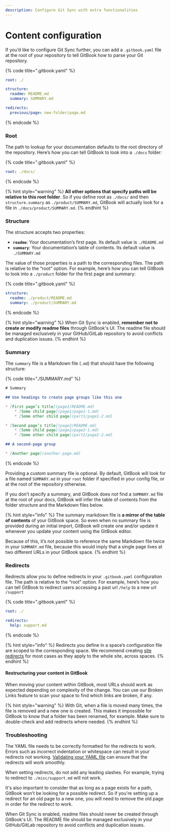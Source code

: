 ```yaml
---
description: Configure Git Sync with extra functionalities
---
```


# Content configuration

If you’d like to configure Git Sync further, you can add a `.gitbook.yaml` file at the root of your repository to tell GitBook how to parse your Git repository.

{% code title=".gitbook.yaml" %}
```yaml
root: ./

​structure:
  readme: README.md
  summary: SUMMARY.md​

redirects:
  previous/page: new-folder/page.md
```
{% endcode %}

### Root

The path to lookup for your documentation defaults to the root directory of the repository. Here’s how you can tell GitBook to look into a `./docs` folder:

{% code title=".gitbook.yaml" %}
```yaml
root: ./docs/
```
{% endcode %}

{% hint style="warning" %}
**All other options that specify paths will be relative to this root folder**. So if you define root as `./docs/` and then `structure.summary` as `./product/SUMMARY.md`, GitBook will actually look for a file in `./docs/product/SUMMARY.md`.‌
{% endhint %}

### ​Structure‌ <a href="#structure" id="structure"></a>

The structure accepts two properties:‌

* **`readme`**: Your documentation’s first page. Its default value is `./README.md`
* **`summary`**: Your documentation’s table of contents. Its default value is `./SUMMARY.md`

The value of those properties is a path to the corresponding files. The path is relative to the “root” option. For example, here’s how you can tell GitBook to look into a `./product` folder for the first page and summary:

{% code title=".gitbook.yaml" %}
```yaml
structure:
  readme: ./product/README.md
  summary: ./product/SUMMARY.md
```
{% endcode %}

{% hint style="warning" %}
When Git Sync is enabled, **remember not to create or modify readme files** through GitBook's UI. The readme file should be managed exclusively in your GitHub/GitLab repository to avoid conflicts and duplication issues.
{% endhint %}

### Summary‌ <a href="#summary" id="summary"></a>

The `summary` file is a Markdown file (`.md`) that should have the following structure:

{% code title="./SUMMARY.md" %}
```markdown
‌# Summary​

## Use headings to create page groups like this one​

* [First page’s title](page1/README.md)
    * [Some child page](page1/page1-1.md)
    * [Some other child page](part1/page1-2.md)

* [Second page’s title](page2/README.md)
    * [Some child page](page2/page2-1.md)
    * [Some other child page](part2/page2-2.md)

## A second-page group​

* [Another page](another-page.md)
```
{% endcode %}

Providing a custom summary file is optional. By default, GitBook will look for a file named `SUMMARY.md` in your `root` folder if specified in your config file, or at the root of the repository otherwise.

If you don’t specify a summary, and GitBook does not find a `SUMMARY.md` file at the root of your docs, GitBook will infer the table of contents from the folder structure and the Markdown files below.‌

{% hint style="info" %}
The summary markdown file is **a mirror of the** **table of contents** of your GitBook space. So even when no summary file is provided during an initial import, GitBook will create one and/or update it whenever you update your content using the GitBook editor.

Because of this, it’s not possible to reference the same Markdown file twice in your `SUMMARY.md` file, because this would imply that a single page lives at two different URLs in your GitBook space.
{% endhint %}

### ​Redirects <a href="#redirects" id="redirects"></a>

Redirects allow you to define redirects in your `.gitbook.yaml` configuration file. The path is relative to the “root” option. For example, here’s how you can tell GitBook to redirect users accessing a past url `/help` to a new url `/support`

{% code title=".gitbook.yaml" %}
```yaml
root: ./

redirects:
  help: support.md
```
{% endcode %}

{% hint style="info" %}
Redirects you define in a space’s configuration file are scoped to the corresponding space. We recommend creating [site redirects](../../publishing-documentation/site-redirects.md) for most cases as they apply to the whole site, across spaces.
{% endhint %}

#### Restructuring your content in GitBook

When moving your content within GitBook, most URLs should work as expected depending on complexity of the change. You can use our Broken Links feature to scan your space to find which links are broken, if any.

{% hint style="warning" %}
With Git, when a file is moved many times, the file is removed and a new one is created. This makes it impossible for GitBook to know that a folder has been renamed, for example. Make sure to double-check and add redirects where needed.
{% endhint %}

### Troubleshooting

The YAML file needs to be correctly formatted for the redirects to work. Errors such as incorrect indentation or whitespace can result in your redirects not working. [Validating your YAML file](https://www.yamllint.com/) can ensure that the redirects will work smoothly.

When setting redirects, do not add any leading slashes. For example, trying to redirect to `./misc/support.md` will not work.

It's also important to consider that as long as a page exists for a path, GitBook won’t be looking for a possible redirect. So if you're setting up a redirect for an old page to a new one, you will need to remove the old page in order for the redirect to work.

When Git Sync is enabled, readme files should never be created through GitBook's UI. The README file should be managed exclusively in your GitHub/GitLab repository to avoid conflicts and duplication issues.

